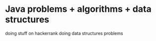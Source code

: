 # Java problems + algorithms + data structures
doing stuff on hackerrank
doing data structures problems
